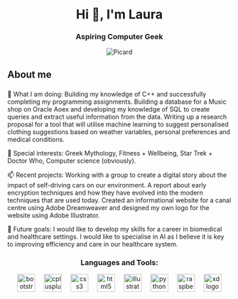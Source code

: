 <h1 align="center">Hi 👋, I'm Laura</h1>
<h3 align="center">Aspiring Computer Geek</h3>


<div align="center">
	<img src="https://i.giphy.com/media/v1.Y2lkPTc5MGI3NjExOTd2dzNuYzVycGNua3hheTl5bGR5aDFqdnRwNzViMmFydXFydGNheCZlcD12MV9pbnRlcm5hbF9naWZfYnlfaWQmY3Q9Zw/L3ut1TkDIqduYKM21D/giphy.gif" alt=Picard>
</div>






<h2 align="left">About me</h2>

###

<p align="left">
🌱 What I am doing: Building my knowledge of C++ and successfully completing my programming assignments. Building a database for a Music shop on Oracle Aoex and developing my knowledge of SQL to create queries and extract useful information from the data. Writing up a research proposal for a tool that will utilise machine learning to suggest personalised clothing suggestions based on weather variables, personal preferences and medical conditions. <br>
	
💞️ Special interests: Greek Mythology, Fitness + Wellbeing, Star Trek + Doctor Who, Computer science (obviously). <br>
	
📫 Recent projects: Working with a group to create a digital story about the impact of self-driving cars on our environment. A report about early encryption techniques and how they have evolved into the modern techniques that are used today. Created an informational website for a canal centre using Adobe Dreamweaver and designed my own logo for the website using Adobe Illustrator.<br>

🎯 Future goals: I would like to develop my skills for a career in biomedical and healthcare settings. I would like to specialise in AI as I believe it is key to improving efficiency and care in our healthcare system.  <br>
</p>



<h3 align="center">Languages and Tools:</h3>
<div align="center">
  <img src="https://cdn.jsdelivr.net/gh/devicons/devicon/icons/bootstrap/bootstrap-original.svg" height="40" alt="bootstrap logo"  />
  <img width="12" />
  <img src="https://cdn.jsdelivr.net/gh/devicons/devicon/icons/cplusplus/cplusplus-original.svg" height="40" alt="cplusplus logo"  />
  <img width="12" />
  <img src="https://cdn.jsdelivr.net/gh/devicons/devicon/icons/css3/css3-original.svg" height="40" alt="css3 logo"  />
  <img width="12" />
  <img src="https://cdn.jsdelivr.net/gh/devicons/devicon/icons/html5/html5-original.svg" height="40" alt="html5 logo"  />
  <img width="12" />
  <img src="https://cdn.jsdelivr.net/gh/devicons/devicon/icons/illustrator/illustrator-plain.svg" height="40" alt="illustrator logo"  />
  <img width="12" />
  <img src="https://cdn.jsdelivr.net/gh/devicons/devicon/icons/python/python-original.svg" height="40" alt="python logo"  />
  <img width="12" />
  <img src="https://cdn.jsdelivr.net/gh/devicons/devicon/icons/raspberrypi/raspberrypi-original.svg" height="40" alt="raspberrypi logo"  />
  <img width="12" />
  <img src="https://cdn.jsdelivr.net/gh/devicons/devicon/icons/xd/xd-plain.svg" height="40" alt="xd logo"  />
</div>

###




<!---
Laura-Mary/Laura-Mary is a ✨ special ✨ repository because its `README.md` (this file) appears on your GitHub profile.
You can click the Preview link to take a look at your changes.✨ Creating bugs since ...<br>📚 I'm currently learning ...<br>🎯 Goals: ...<br>🎲 Fun fact: ...👀
--->


